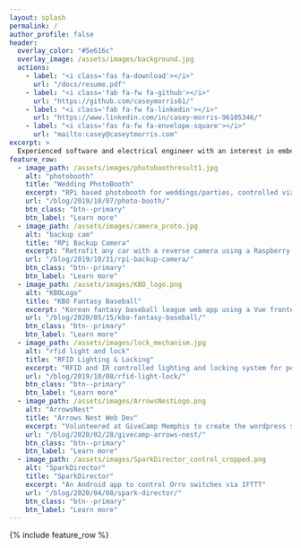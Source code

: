 ```yaml
---
layout: splash
permalink: /
author_profile: false
header:
  overlay_color: "#5e616c"
  overlay_image: /assets/images/background.jpg
  actions:
    - label: "<i class='fas fa-download'></i>"
      url: "/docs/resume.pdf"
    - label: "<i class='fab fa-fw fa-github'></i>"
      url: "https://github.com/caseymorris61/"
    - label: "<i class='fab fa-fw fa-linkedin'></i>"
      url: "https://www.linkedin.com/in/casey-morris-96105346/"
    - label: "<i class='fas fa-fw fa-envelope-square'></i>"
      url: "mailto:casey@caseytmorris.com"
excerpt: >
  Experienced software and electrical engineer with an interest in embedded systems. RPi hobbiest, and DIY IoT enthusiast. Aspiring amateur baker.<br />
feature_row:
  - image_path: /assets/images/photoboothresult1.jpg
    alt: "photobooth"
    title: "Wedding PhotoBooth"
    excerpt: "RPi based photobooth for weddings/parties, controlled via text and custom Flask API"
    url: "/blog/2019/10/07/photo-booth/"
    btn_class: "btn--primary"
    btn_label: "Learn more"
  - image_path: /assets/images/camera_proto.jpg
    alt: "backup cam"
    title: "RPi Backup Camera"
    excerpt: "Retrofit any car with a reverse camera using a Raspberry Pi and mobile phone"
    url: "/blog/2019/10/31/rpi-backup-camera/"
    btn_class: "btn--primary"
    btn_label: "Learn more" 
  - image_path: /assets/images/KBO_logo.png
    alt: "KBOLogo"
    title: "KBO Fantasy Baseball"
    excerpt: "Korean fantasy baseball league web app using a Vue frontend with Firebase backend"
    url: "/blog/2020/05/15/kbo-fantasy-baseball/"
    btn_class: "btn--primary"
    btn_label: "Learn more"
  - image_path: /assets/images/lock_mechanism.jpg
    alt: "rfid light and lock"
    title: "RFID Lighting & Locking"
    excerpt: "RFID and IR controlled lighting and locking system for personal apartment utilizing simple uC, servo, and relays"
    url: "/blog/2019/10/08/rfid-light-lock/"
    btn_class: "btn--primary"
    btn_label: "Learn more"
  - image_path: /assets/images/ArrowsNestLogo.png
    alt: "ArrowsNest"
    title: "Arrows Nest Web Dev"
    excerpt: "Volunteered at GiveCamp Memphis to create the wordpress site for local charity Arrows Nest"
    url: "/blog/2020/02/28/givecamp-arrows-nest/"
    btn_class: "btn--primary"
    btn_label: "Learn more"
  - image_path: /assets/images/SparkDirector_control_cropped.png
    alt: "SparkDirector"
    title: "SparkDirector"
    excerpt: "An Android app to control Orro switches via IFTTT"
    url: "/blog/2020/04/08/spark-director/"
    btn_class: "btn--primary"
    btn_label: "Learn more"
---
```


{% include feature_row %}